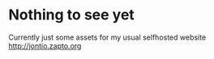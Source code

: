 # Nothing to see yet

Currently just some assets for my usual selfhosted website http://jontio.zapto.org
